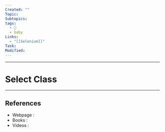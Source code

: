 ```yaml
---
Created: ""
Topic: 
Subtopics: 
tags:
  - 🌱
  - baby
Links:
  - "[[Selenium]]"
Task: 
Modified:
---
```



---

# Select Class
---







## References
- Webpage :
- Books   :
- Videos  :
